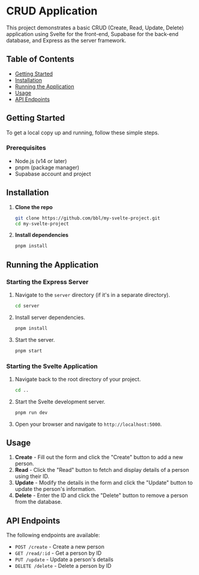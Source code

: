 # CRUD Application 

This project demonstrates a basic CRUD (Create, Read, Update, Delete) application using Svelte for the front-end, Supabase for the back-end database, and Express as the server framework.

## Table of Contents

- [Getting Started](#getting-started)
- [Installation](#installation)
- [Running the Application](#running-the-application)
- [Usage](#usage)
- [API Endpoints](#api-endpoints)


## Getting Started

To get a local copy up and running, follow these simple steps.

### Prerequisites

- Node.js (v14 or later)
- pnpm (package manager)
- Supabase account and project



## Installation

1. **Clone the repo**

   ```sh
   git clone https://github.com/bbl/my-svelte-project.git
   cd my-svelte-project
   ```

2. **Install dependencies**

   ```sh
   pnpm install
   ```

## Running the Application

### Starting the Express Server

1. Navigate to the `server` directory (if it's in a separate directory).

   ```sh
   cd server
   ```

2. Install server dependencies.

   ```sh
   pnpm install
   ```

3. Start the server.

   ```sh
   pnpm start
   ```

### Starting the Svelte Application

1. Navigate back to the root directory of your project.

   ```sh
   cd ..
   ```

2. Start the Svelte development server.

   ```sh
   pnpm run dev
   ```

3. Open your browser and navigate to `http://localhost:5000`.

## Usage

1. **Create** - Fill out the form and click the "Create" button to add a new person.
2. **Read** - Click the "Read" button to fetch and display details of a person using their ID.
3. **Update** - Modify the details in the form and click the "Update" button to update the person's information.
4. **Delete** - Enter the ID and click the "Delete" button to remove a person from the database.

## API Endpoints

The following endpoints are available:

- `POST /create` - Create a new person
- `GET /read/:id` - Get a person by ID
- `PUT /update` - Update a person's details
- `DELETE /delete` - Delete a person by ID
